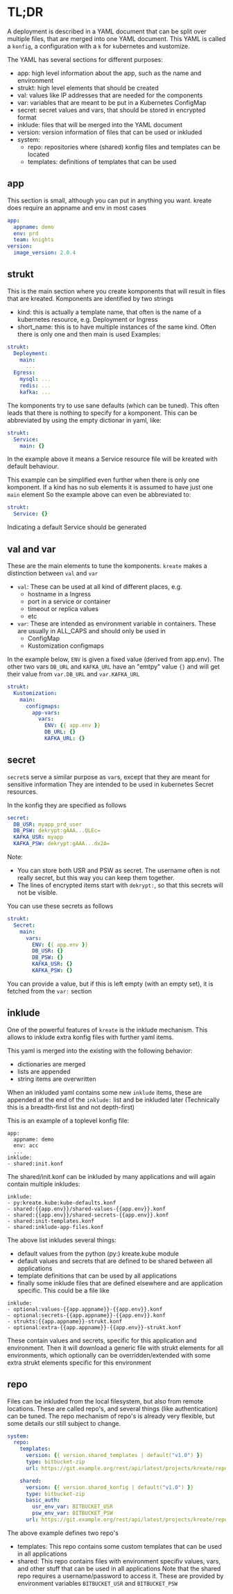 # TL;DR
A deployment is described in a YAML document that can be split over multiple files,
that are merged into one YAML document.
This YAML is called a `konfig`, a configuration with a `k` for `k`ubernetes and `k`ustomize.

The YAML has several sections for different purposes:
- app: high level information about the app, such as the name and environment
- strukt: high level elements that should be created
- val: values like IP addresses that are needed for the components
- var: variables that are meant to be put in a Kubernetes ConfigMap
- secret: secret values and vars, that should be stored in encrypted format
- inklude: files that will be merged into the YAML document
- version: version information of files that can be used or inkluded
- system:
  - repo: repositories where (shared) konfig files and templates can be located
  - templates: definitions of templates that can be used

## app
This section is small, although you can put in anything you want.
kreate does require an appname and env in most cases
```yaml
app:
  appname: demo
  env: prd
  team: knights
version:
  image_version: 2.0.4
```

## strukt
This is the main section where you create komponents that will result in files that are kreated.
Komponents are identified by two strings
- kind: this is actually a template name, that often is the name of a kubernetes resource, e.g. Deployment or Ingress
- short_name: this is to have multiple instances of the same kind. Often there is only one and then main is used
Examples:
```yaml
strukt:
  Deployment:
    main:
      ...
  Egress:
    mysql: ...
    redis: ...
    kafka: ...
```
The komponents try to use sane defaults (which can be tuned).
This often leads that there is nothing to specify for a komponent.
This can be abbreviated by using the empty dictionar in yaml, like:
```yaml
strukt:
  Service:
    main: {}
```
In the example above it means a Service resource file will be kreated
with default behaviour.

This example can be simplified even further when there is only one komponent.
If a kind has no sub elements it is assumed to have just one `main` element
So the example above can even be abbreviated to:
```yaml
strukt:
  Service: {}
```
Indicating a default Service should be generated

## val and var
These are the main elements to tune the komponents.
`kreate` makes a distinction between `val` and `var`
- `val`: These can be used at all kind of different places, e.g.
  - hostname in a Ingress
  - port in a service or container
  - timeout or replica values
  - etc
- `var`: These are intended as environment variable in containers. These are usually in ALL_CAPS and should only be used in
  - ConfigMap
  - Kustomization configmaps

In the example below, `ENV` is given a fixed value (derived from app.env).
The other two vars `DB_URL` and `KAFKA_URL` have an "emtpy" value `{}`
and will get their value from `var.DB_URL` and `var.KAFKA_URL`
```yaml
strukt:
  Kustomization:
    main:
      configmaps:
        app-vars:
          vars:
            ENV: {{ app.env }}
            DB_URL: {}
            KAFKA_URL: {}
```
## secret
`secret`s serve a similar purpose as `var`s, except that they are meant for sensitive information
They are intended to be used in kubernetes Secret resources.

In the konfig they are specified as follows
```yaml
secret:
  DB_USR: myapp_prd_user
  DB_PSW: dekrypt:gAAA...QLEc=
  KAFKA_USR: myapp
  KAFKA_PSW: dekrypt:gAAA...dx2A=
```
Note:
- You can store both USR and PSW as secret. The username often is not really secret, but this way you can keep them together.
- The lines of encrypted items start with `dekrypt:`, so that this secrets will not be visible.

You can use these secrets as follows
```yaml
strukt:
  Secret:
    main:
      vars:
        ENV: {{ app.env }}
        DB_USR: {}
        DB_PSW: {}
        KAFKA_USR: {}
        KAFKA_PSW: {}
```
You can provide a value, but if this is left empty (with an empty set), it is fetched from the `var:` section


## inklude
One of the powerful features of `kreate` is the inklude mechanism.
This allows to inklude extra konfig files with further yaml items.

This yaml is merged into the existing with the following behavior:
- dictionaries are merged
- lists are appended
- string items are overwritten

When an inkluded yaml contains some new `inklude` items, these are appended
at the end of the `inklude:` list and be inkluded later
(Technically this is a breadth-first list and not depth-first)

This is an example of a toplevel konfig file:
```yaml, caption=demo.konf
app:
  appname: demo
  env: acc
  ...
inklude:
- shared:init.konf
```
The shared/init.konf can be inkluded by many applications and will again contain
multiple inkludes:
```yaml, caption=shared:init.konf
inklude:
- py:kreate.kube:kube-defaults.konf
- shared:{{app.env}}/shared-values-{{app.env}}.konf
- shared:{{app.env}}/shared-secrets-{{app.env}}.konf
- shared:init-templates.konf
- shared:inklude-app-files.konf
```
The above list inkludes several things:
- default values from the python (py:) kreate.kube module
- default values and secrets that are defined to be shared between all applications
- template definitions that can be used by all applications
- finally some inklude files that are defined elsewhere and are application specific. This could be a file like
```yaml, caption=shared:inklude-app-files.konf
inklude:
- optional:values-{{app.appname}}-{{app.env}}.konf
- optional:secrets-{{app.appname}}-{{app.env}}.konf
- strukts:{{app.appname}}-strukt.konf
- optional:extra-{{app.appname}}-{{app.env}}-strukt.konf
```
These contain values and secrets, specific for this application and environment.
Then it will download a generic file with strukt elements for all environments,
which optionally can be overridden/extended with some extra strukt elements
specific for this environment

## repo
Files can be inkluded from the local filesystem, but also from remote locations.
These are called repo's, and several things (like authentication) can be tuned.
The repo mechanism of repo's is already very flexible, but some details
our still subject to change.
```yaml
system:
  repo:
    templates:
      version: {{ version.shared_templates | default("v1.0") }}
      type: bitbucket-zip
      url: https://git.example.org/rest/api/latest/projects/kreate/repos/shared-templates

    shared:
      version: {{ version.shared_konfig | default("v1.0") }}
      type: bitbucket-zip
      basic_auth:
        usr_env_var: BITBUCKET_USR
        psw_env_var: BITBUCKET_PSW
      url: https://git.example.org/rest/api/latest/projects/kreate/repos/shared-konfig-{{app.env}}
```
The above example defines two repo's
- templates: This repo contains some custom templates that can be used in all applications
- shared: This repo contains files with environment specifiv values, vars, and other stuff that can be used in all applications
Note that the shared repo requires a username/password to access it.
These are provided by environment variables `BITBUCKET_USR` and `BITBUCKET_PSW`
